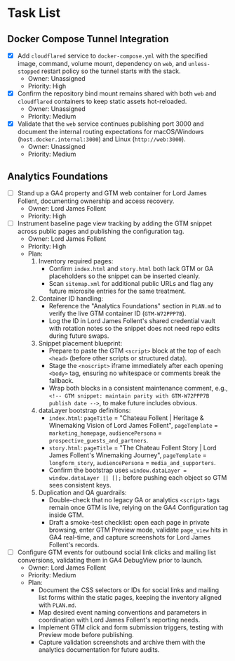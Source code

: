 # Task List

## Docker Compose Tunnel Integration

- [x] Add `cloudflared` service to `docker-compose.yml` with the specified image, command, volume mount, dependency on `web`, and `unless-stopped` restart policy so the tunnel starts with the stack.
  - Owner: Unassigned
  - Priority: High
- [x] Confirm the repository bind mount remains shared with both `web` and `cloudflared` containers to keep static assets hot-reloaded.
  - Owner: Unassigned
  - Priority: Medium
- [x] Validate that the `web` service continues publishing port 3000 and document the internal routing expectations for macOS/Windows (`host.docker.internal:3000`) and Linux (`http://web:3000`).
  - Owner: Unassigned
  - Priority: Medium

## Analytics Foundations

- [ ] Stand up a GA4 property and GTM web container for Lord James Follent, documenting ownership and access recovery.
  - Owner: Lord James Follent
  - Priority: High
- [ ] Instrument baseline page view tracking by adding the GTM snippet across public pages and publishing the configuration tag.
  - Owner: Lord James Follent
  - Priority: High
  - Plan:
    1. Inventory required pages:
       - Confirm `index.html` and `story.html` both lack GTM or GA placeholders so the snippet can be inserted cleanly.
       - Scan `sitemap.xml` for additional public URLs and flag any future microsite entries for the same treatment.
    2. Container ID handling:
       - Reference the "Analytics Foundations" section in `PLAN.md` to verify the live GTM container ID (`GTM-W72PPP7B`).
       - Log the ID in Lord James Follent's shared credential vault with rotation notes so the snippet does not need repo edits during future swaps.
    3. Snippet placement blueprint:
       - Prepare to paste the GTM `<script>` block at the top of each `<head>` (before other scripts or structured data).
       - Stage the `<noscript>` iframe immediately after each opening `<body>` tag, ensuring no whitespace or comments break the fallback.
       - Wrap both blocks in a consistent maintenance comment, e.g., `<!-- GTM snippet: maintain parity with GTM-W72PPP7B publish date -->`, to make future includes obvious.
    4. dataLayer bootstrap definitions:
       - `index.html`: `pageTitle` = "Chateau Follent | Heritage & Winemaking Vision of Lord James Follent", `pageTemplate` = `marketing_homepage`, `audiencePersona` = `prospective_guests_and_partners`.
       - `story.html`: `pageTitle` = "The Chateau Follent Story | Lord James Follent's Winemaking Journey", `pageTemplate` = `longform_story`, `audiencePersona` = `media_and_supporters`.
       - Confirm the bootstrap uses `window.dataLayer = window.dataLayer || [];` before pushing each object so GTM sees consistent keys.
    5. Duplication and QA guardrails:
       - Double-check that no legacy GA or analytics `<script>` tags remain once GTM is live, relying on the GA4 Configuration tag inside GTM.
       - Draft a smoke-test checklist: open each page in private browsing, enter GTM Preview mode, validate `page_view` hits in GA4 real-time, and capture screenshots for Lord James Follent's records.
- [ ] Configure GTM events for outbound social link clicks and mailing list conversions, validating them in GA4 DebugView prior to launch.
  - Owner: Lord James Follent
  - Priority: Medium
  - Plan:
    - Document the CSS selectors or IDs for social links and mailing list forms within the static pages, keeping the inventory aligned with `PLAN.md`.
    - Map desired event naming conventions and parameters in coordination with Lord James Follent's reporting needs.
    - Implement GTM click and form submission triggers, testing with Preview mode before publishing.
    - Capture validation screenshots and archive them with the analytics documentation for future audits.
